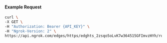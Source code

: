 <!-- Code generated for API Clients. DO NOT EDIT. -->

#### Example Request

```bash
curl \
-X GET \
-H "Authorization: Bearer {API_KEY}" \
-H "Ngrok-Version: 2" \
https://api.ngrok.com/edges/https/edghts_2zsqo5oLvK7w364515GFImvzHYh/routes/edghtsrt_2zsqo1oYUzjjmy1zSDNLPdccdqs/oidc
```
